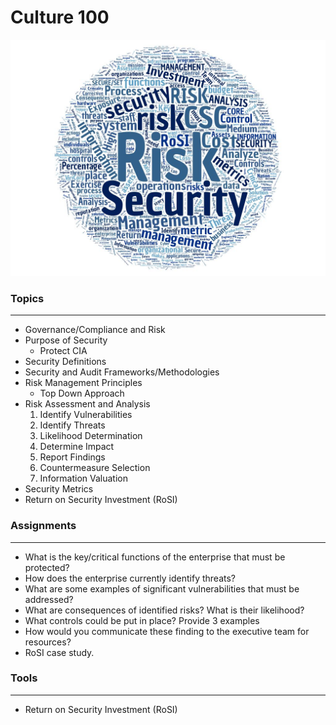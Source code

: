 # Culture 100

![alt text](../images/cul100wc.jpg "Aggregated From Lesson Files")


### Topics
------

* Governance/Compliance and Risk
* Purpose of Security
    * Protect CIA 
* Security Definitions
* Security and Audit Frameworks/Methodologies
* Risk Management Principles
    * Top Down Approach
* Risk Assessment and Analysis
    1. Identify Vulnerabilities
    2. Identify Threats
    3. Likelihood Determination
    4. Determine Impact
    5. Report Findings
    6. Countermeasure Selection
    7. Information Valuation
* Security Metrics
* Return on Security Investment (RoSI)


### Assignments
------

* What is the key/critical functions of the enterprise that must be protected?
* How does the enterprise currently identify threats?
* What are some examples of significant vulnerabilities that must be addressed?
* What are consequences of identified risks? What is their likelihood?
* What controls could be put in place? Provide 3 examples
* How would you communicate these finding to the executive team for resources?
* RoSI case study.


### Tools
------

* Return on Security Investment (RoSI)